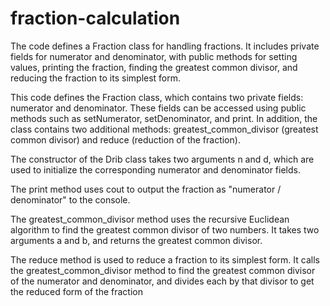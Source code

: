 # fraction-calculation
The code defines a Fraction class for handling fractions. It includes private fields for numerator and denominator, with public methods for setting values, printing the fraction, finding the greatest common divisor, and reducing the fraction to its simplest form.

This code defines the Fraction class, which contains two private fields: numerator and denominator. These fields can be accessed using public methods such as setNumerator, setDenominator, and print. In addition, the class contains two additional methods: greatest_common_divisor (greatest common divisor) and reduce (reduction of the fraction).

The constructor of the Drib class takes two arguments n and d, which are used to initialize the corresponding numerator and denominator fields.

The print method uses cout to output the fraction as "numerator / denominator" to the console.

The greatest_common_divisor method uses the recursive Euclidean algorithm to find the greatest common divisor of two numbers. It takes two arguments a and b, and returns the greatest common divisor.

The reduce method is used to reduce a fraction to its simplest form. It calls the greatest_common_divisor method to find the greatest common divisor of the numerator and denominator, and divides each by that divisor to get the reduced form of the fraction
